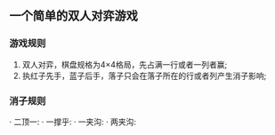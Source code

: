 ## 一个简单的双人对弈游戏
### 游戏规则
1. 双人对弈，棋盘规格为4×4格局，先占满一行或者一列者赢;
2. 执红子先手，蓝子后手，落子只会在落子所在的行或者列产生消子影响;
### 消子规则
· 二顶一:
· 一撑乎:
· 一夹沟:
· 两夹沟:
